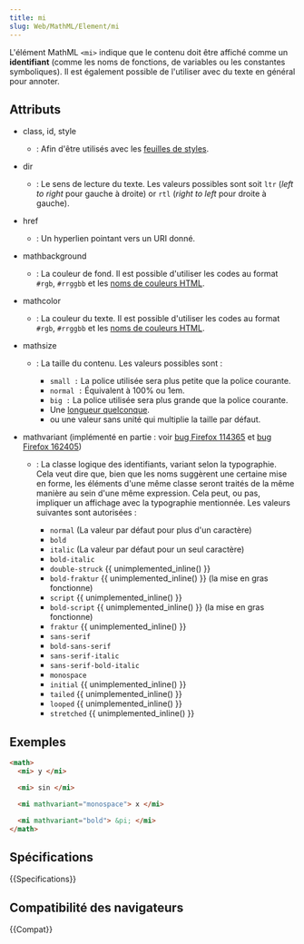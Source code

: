 ```yaml
---
title: mi
slug: Web/MathML/Element/mi
---
```


L'élément MathML `<mi>` indique que le contenu doit être affiché comme un **identifiant** (comme les noms de fonctions, de variables ou les constantes symboliques). Il est également possible de l'utiliser avec du texte en général pour annoter.

## Attributs

- class, id, style
  - : Afin d'être utilisés avec les [feuilles de styles](/fr/docs/CSS).
- dir
  - : Le sens de lecture du texte. Les valeurs possibles sont soit `ltr` (_left to right_ pour gauche à droite) or `rtl` (_right to left_ pour droite à gauche).
- href
  - : Un hyperlien pointant vers un URI donné.
- mathbackground
  - : La couleur de fond. Il est possible d'utiliser les codes au format `#rgb`, `#rrggbb` et les [noms de couleurs HTML](/fr/docs/CSS/valeur_de_couleur#Mots-cl.C3.A9s).
- mathcolor
  - : La couleur du texte. Il est possible d'utiliser les codes au format `#rgb`, `#rrggbb` et les [noms de couleurs HTML](/fr/docs/CSS/valeur_de_couleur#Mots-cl.C3.A9s).
- mathsize

  - : La taille du contenu. Les valeurs possibles sont :

    - `small :` La police utilisée sera plus petite que la police courante.
    - `normal :` Équivalent à 100% ou 1em.
    - `big :` La police utilisée sera plus grande que la police courante.
    - Une [longueur quelconque](/fr/docs/CSS/longueur).
    - ou une valeur sans unité qui multiplie la taille par défaut.

- mathvariant (implémenté en partie : voir [bug Firefox 114365](https://bugzil.la/114365) et [bug Firefox 162405](https://bugzil.la/162405))

  - : La classe logique des identifiants, variant selon la typographie. Cela veut dire que, bien que les noms suggèrent une certaine mise en forme, les éléments d'une même classe seront traités de la même manière au sein d'une même expression. Cela peut, ou pas, impliquer un affichage avec la typographie mentionnée. Les valeurs suivantes sont autorisées :

    - `normal` (La valeur par défaut pour plus d'un caractère)
    - `bold`
    - `italic` (La valeur par défaut pour un seul caractère)
    - `bold-italic`

    <!---->

    - `double-struck` {{ unimplemented_inline() }}
    - `bold-fraktur` {{ unimplemented_inline() }} (la mise en gras fonctionne)
    - `script` {{ unimplemented_inline() }}
    - `bold-script` {{ unimplemented_inline() }} (la mise en gras fonctionne)
    - `fraktur` {{ unimplemented_inline() }}

    <!---->

    - `sans-serif`
    - `bold-sans-serif`
    - `sans-serif-italic`
    - `sans-serif-bold-italic`
    - `monospace`

    <!---->

    - `initial` {{ unimplemented_inline() }}
    - `tailed` {{ unimplemented_inline() }}
    - `looped` {{ unimplemented_inline() }}
    - `stretched` {{ unimplemented_inline() }}

## Exemples

```html
<math>
  <mi> y </mi>

  <mi> sin </mi>

  <mi mathvariant="monospace"> x </mi>

  <mi mathvariant="bold"> &pi; </mi>
</math>
```

## Spécifications

{{Specifications}}

## Compatibilité des navigateurs

{{Compat}}
